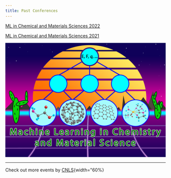 ```yaml
---
title: Past Conferences
---
```


<!-- {:. style="text-align: center"}  -->
[ML in Chemical and Materials Sciences 2022](https://web.cvent.com/event/98d693ec-2328-4e76-bf46-c88d714cb55a/summary)

[ML in Chemical and Materials Sciences 2021](https://web.cvent.com/event/98d693ec-2328-4e76-bf46-c88d714cb55a/summary)

![](/assets/past_events/2023-logo.jpg)

--------------------       
Check out more events by [CNLS](https://cnls.lanl.gov/External/Conferences.php){width="60%}
